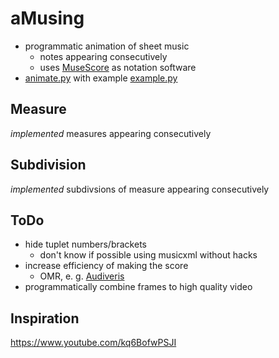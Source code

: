 # aMusing
- programmatic animation of sheet music
  - notes appearing consecutively
  - uses [MuseScore](https://musescore.org/) as notation software
- [animate.py](https://github.com/leftgoes/aMusing/blob/main/animate.py) with example [example.py](https://github.com/leftgoes/aMusing/blob/main/example/example.py)

## Measure
*implemented* measures appearing consecutively

## Subdivision
*implemented* subdivsions of measure appearing consecutively

## ToDo
- hide tuplet numbers/brackets
  - don't know if possible using musicxml without hacks
- increase efficiency of making the score
  - OMR, e. g. [Audiveris](https://github.com/Audiveris)
- programmatically combine frames to high quality video

## Inspiration
https://www.youtube.com/kq6BofwPSJI
